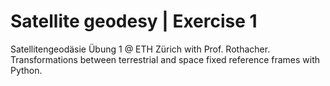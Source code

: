 # Satellite geodesy | Exercise 1
Satellitengeodäsie Übung 1 @ ETH Zürich with Prof. Rothacher. Transformations between terrestrial and space fixed reference frames with Python.
